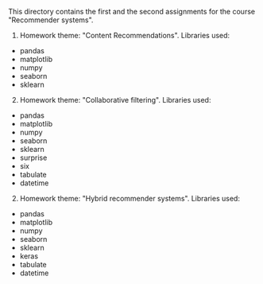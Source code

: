 This directory contains the first and the second assignments for the course "Recommender systems". 

1. Homework theme: "Content Recommendations". 
Libraries used:

- pandas
- matplotlib
- numpy
- seaborn
- sklearn



2. Homework theme: "Collaborative filtering". 
Libraries used:

- pandas
- matplotlib
- numpy
- seaborn
- sklearn
- surprise
- six
- tabulate
- datetime


2. Homework theme: "Hybrid recommender systems". 
Libraries used:

- pandas
- matplotlib
- numpy
- seaborn
- sklearn
- keras
- tabulate
- datetime
